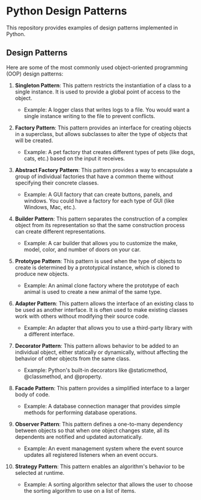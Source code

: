 # Python Design Patterns

This repository provides examples of design patterns implemented in Python.

## Design Patterns

Here are some of the most commonly used object-oriented programming (OOP) design patterns:

1. **Singleton Pattern**: This pattern restricts the instantiation of a class to a single instance. It is used to provide a global point of access to the object.
    - Example: A logger class that writes logs to a file. You would want a single instance writing to the file to prevent conflicts.

2. **Factory Pattern**: This pattern provides an interface for creating objects in a superclass, but allows subclasses to alter the type of objects that will be created.
    - Example: A pet factory that creates different types of pets (like dogs, cats, etc.) based on the input it receives.

3. **Abstract Factory Pattern**: This pattern provides a way to encapsulate a group of individual factories that have a common theme without specifying their concrete classes.
    - Example: A GUI factory that can create buttons, panels, and windows. You could have a factory for each type of GUI (like Windows, Mac, etc.).

4. **Builder Pattern**: This pattern separates the construction of a complex object from its representation so that the same construction process can create different representations.
    - Example: A car builder that allows you to customize the make, model, color, and number of doors on your car.

5. **Prototype Pattern**: This pattern is used when the type of objects to create is determined by a prototypical instance, which is cloned to produce new objects.
    - Example: An animal clone factory where the prototype of each animal is used to create a new animal of the same type.

6. **Adapter Pattern**: This pattern allows the interface of an existing class to be used as another interface. It is often used to make existing classes work with others without modifying their source code.
    - Example: An adapter that allows you to use a third-party library with a different interface.

7. **Decorator Pattern**: This pattern allows behavior to be added to an individual object, either statically or dynamically, without affecting the behavior of other objects from the same class.
    - Example: Python's built-in decorators like @staticmethod, @classmethod, and @property.

8. **Facade Pattern**: This pattern provides a simplified interface to a larger body of code.
    - Example: A database connection manager that provides simple methods for performing database operations.

9. **Observer Pattern**: This pattern defines a one-to-many dependency between objects so that when one object changes state, all its dependents are notified and updated automatically.
    - Example: An event management system where the event source updates all registered listeners when an event occurs.

10. **Strategy Pattern**: This pattern enables an algorithm's behavior to be selected at runtime.
    - Example: A sorting algorithm selector that allows the user to choose the sorting algorithm to use on a list of items.
